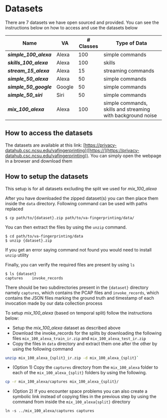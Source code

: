 # Datasets

There are 7 datasets we have open sourced and provided. You can see the instructions below on how to access and use the datasets below

| Name | VA | # Classes | Type of Data |
|------|----|-----------|-----------------|
|***simple_100_alexa***|Alexa|100|simple commands|
|***skills_100_alexa***|Alexa|100|skills|
|***stream_15_alexa***|Alexa|15|streaming commands|
|***simple_50_alexa***|Alexa|50|simple commands|
|***simple_50_google***|Google|50|simple commands|
|***simple_50_siri***|Siri|50|simple commands|
|***mix_100_alexa***|Alexa|100|simple commands, skills and streaming with background noise

## How to access the datasets

The datasets are available at this link: [https://privacy-datahub.csc.ncsu.edu/vafingerprinting]([https://](https://privacy-datahub.csc.ncsu.edu/vafingerprinting)). You can simply open the webpage in a browser and download them 

## How to setup the datasets

This setup is for all datasets excluding the split we used for *mix_100_alexa*

After you have downloaded the zipped dataset(s) you can then place them inside the `data` directory. Following command can be used with paths replaced

```
$ cp path/to/{dataset}.zip path/to/va-fingerprinting/data/
```

You can then extract the files by using the `unzip` command.

```
$ cd path/to/va-fingerprinting/data
$ unzip {dataset}.zip
```

If you get an error saying command not found you would need to install `unzip` utility

Finally, you can verify the required files are present by using `ls`

```console
$ ls {dataset}
captures    invoke_records
```

There should be two subdirectories present in the `{dataset}` directory namely `captures`, which contains the PCAP files and `invoke_records`, which contains the JSON files marking the ground truth and timestamp of each invocation made by our data collection process

To setup *mix_100_alexa* (based on temporal split) follow the instructions below:

- Setup the *mix_100_alexa* dataset as described above
- Download the invoke_records for the splits by downloading the following files `mix_100_alexa_train_ir.zip` and `mix_100_alexa_test_ir.zip`
- Copy the files in `data` directory and extract them one after the other by using the following command
```sh
unzip mix_100_alexa_{split}_ir.zip -d mix_100_alexa_{split}`
```
- (Option 1) Copy the `captures` directory from the `mix_100_alexa` folder to each of the `mix_100_alexa_{split}` folders by using the following.
```sh
cp -r mix_100_alexa/captures mix_100_alexa_{split}/
```
- (Option 2) If you encounter space problems you can also create a symbolic link instead of copying files in the previous step by using the command from inside the `mix_100_alexa{split}` directory
```
ln -s ../mix_100_alexa/captures captures
```